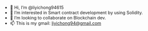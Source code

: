 - 👋 Hi, I’m @liyichong94615
- 👀 I’m interested in Smart contract development by using Solidity.
- 💞️ I’m looking to collaborate on Blockchain dev.
- 📫 This is my gmail: liyichong94@gmail.com

<!---
liyichong94615/liyichong94615 is a ✨ special ✨ repository because its `README.md` (this file) appears on your GitHub profile.
You can click the Preview link to take a look at your changes.
--->
